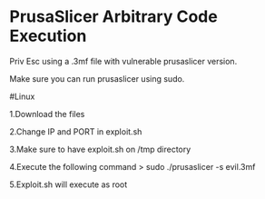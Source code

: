 # PrusaSlicer Arbitrary Code Execution 
Priv Esc using a .3mf file with vulnerable prusaslicer version.

Make sure you can run prusaslicer using sudo.

#Linux

1.Download the files

2.Change IP and PORT in exploit.sh

3.Make sure to have exploit.sh on /tmp directory

4.Execute the following command > sudo ./prusaslicer -s evil.3mf 

5.Exploit.sh will execute as root
